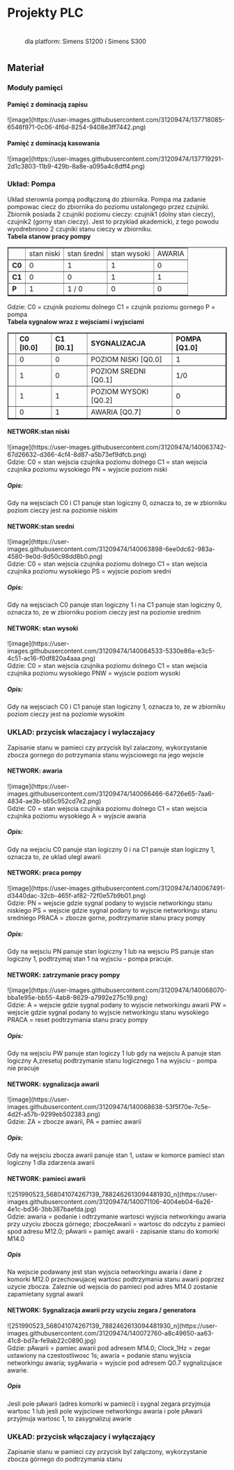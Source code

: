 <h1>Projekty PLC</h1>
<div style="margin:40px 40px;">dla platform: Simens S1200 i Simens S300</div>

<h2>Materiał</h2>
<h3>Moduły pamięci</h3>
<h4>Pamięć z dominacją zapisu</h4>
![image](https://user-images.githubusercontent.com/31209474/137718085-6546f971-0c06-4f6d-8254-9408e3ff7442.png)
<h4>Pamięć z dominacją kasowania</h4>
![image](https://user-images.githubusercontent.com/31209474/137719291-2d1c3803-11b9-429b-8a8e-a095a4c8dff4.png)
<h3>Układ: Pompa </h3>
Układ sterownia pompą podłączoną do zbiornika. Pompa ma zadanie pompowac ciecz do zbiornika do poziomu ustalongego przez czujniki. Zbiornik posiada 2 czujniki poziomu cieczy: czujnik1 (dolny stan cieczy), czujnik2 (gorny stan cieczy). Jest to przyklad akademicki, z tego powodu wyodrebniono 2 czujniki stanu cieczy w zbiorniku.<br/>
<b>Tabela stanow pracy pompy</b>
<table border="2px" color="black">
  <th>
    <td>stan niski</td>
    <td>stan średni</td>
    <td>stan wysoki</td>
    <td>AWARIA</td>
  </th>
  <tr>
  <td><b>C0</b></td><td>0</td><td>1</td><td>1</td><td>0</td>
  </tr>
    <tr>
  <td><b>C1</b></td><td>0</td><td>0</td><td>1</td><td>1</td>
  </tr>
    <tr>
  <td><b>P</b></td><td>1</td><td>1 / 0</td><td>0</td><td>0</td>
  </tr>
</table>
Gdzie:
C0 = czujnik poziomu dolnego
C1 = czujnik poziomu gornego
P = pompa
<br/>
<b>Tabela sygnalow wraz z wejsciami i wyjsciami</b>
<table border="2px" color="black">
  <th>
  <td><b>C0 [I0.0]</b></td>
  <td><b>C1 [I0.1]</b></td>
  <td><b>SYGNALIZACJA</b></td>
  <td><b>POMPA [Q1.0]</b></td>
  </th>
  <tr>
  <td></td><td>0</td><td>0</td><td>POZIOM NISKI [Q0.0]</td><td>1</td>
  </tr>
  <tr>
  <td></td><td>1</td><td>0</td><td>POZIOM SREDNI [Q0.1]</td> <td>1/0</td>
  </tr>
  <tr>
  <td></td><td>1</td> <td>1</td> <td>POZIOM WYSOKI [Q0.2]</td> <td>0</td>
  </tr>
  <tr>
  <td></td><td>0</td> <td>1</td> <td>AWARIA [Q0.7]</td> <td>0</td>
  </tr>
</table>

<h4>NETWORK:stan niski</h4>
![image](https://user-images.githubusercontent.com/31209474/140063742-67d26632-d366-4cf4-8d87-a5b73ef9dfcb.png)<br/>
Gdzie: C0 = stan wejscia czujnika poziomu dolnego C1 = stan wejscia czujnika poziomu wysokiego PN = wyjscie poziom niski
<h5>Opis:</h5>
Gdy na wejsciach C0 i C1 panuje stan logiczny 0, oznacza to, ze w zbiorniku poziom cieczy jest na poziomie niskim

<h4>NETWORK:stan sredni</h4>
![image](https://user-images.githubusercontent.com/31209474/140063898-6ee0dc62-983a-4580-9e0d-9d50c98dd8b0.png)<br/>
Gdzie: C0 = stan wejscia czujnika poziomu dolnego C1 = stan wejscia czujnika poziomu wysokiego PS = wyjscie poziom sredni
<h5>Opis:</h5>
Gdy na wejsciach C0 panuje stan logiczny 1 i na C1 panuje stan logiczny 0, oznacza to, ze w zbiorniku poziom cieczy jest na poziomie srednim

<h4>NETWORK: stan wysoki</h4>
![image](https://user-images.githubusercontent.com/31209474/140064533-5330e86a-e3c5-4c51-ac16-f0df820a4aaa.png)<br/>
Gdzie: C0 = stan wejscia czujnika poziomu dolnego C1 = stan wejscia czujnika poziomu wysokiego PNW = wyjscie poziom wysoki
<h5>Opis:</h5>
Gdy na wejsciach C0 i C1 panuje stan logiczny 1, oznacza to, ze w zbiorniku poziom cieczy jest na poziomie wysokim
<h3>UKLAD: przycisk wlaczajacy i wylaczajacy</h3>
Zapisanie stanu w pamieci czy przycisk byl zalaczony, wykorzystanie zbocza gornego do potrzymania stanu wyjsciowego na jego wejscie

<h4>NETWORK: awaria</h4>
![image](https://user-images.githubusercontent.com/31209474/140066466-64726e65-7aa6-4834-ae3b-b65c952cd7e2.png)<br/>
Gdzie: C0 = stan wejscia czujnika poziomu dolnego C1 = stan wejscia czujnika poziomu wysokiego A = wyjscie awaria
<h5>Opis:</h5>
Gdy na wejsciu C0 panuje stan logiczny 0 i na C1 panuje stan logiczny 1, oznacza to, ze uklad ulegl awarii

<h4>NETWORK: praca pompy</h4>
![image](https://user-images.githubusercontent.com/31209474/140067491-d3440dac-32cb-465f-af82-72f0e57b9b01.png)<br/>
Gdzie: PN = wejscie gdzie sygnal podany to wyjscie networkingu stanu niskiego PS = wejscie gdzie sygnal podany to wyjscie networkingu stanu sredniego
PRACA = zbocze gorne, podtrzymanie stanu pracy pompy
<h5>Opis:</h5>
Gdy na wejsciu PN panuje stan logiczny 1 lub na wejsciu PS panuje stan logiczny 1, podtrzymaj stan 1 na wyjsciu - pompa pracuje.

<h4>NETWORK: zatrzymanie pracy pompy</h4>
![image](https://user-images.githubusercontent.com/31209474/140068070-bba1e95e-bb55-4ab8-8629-a7992e275c19.png)<br/>
Gdzie: A = wejscie gdzie sygnal podany to wyjscie networkingu awarii PW = wejscie gdzie sygnal podany to wyjscie networkingu stanu wysokiego
PRACA = reset podtrzymania stanu pracy pompy
<h5>Opis:</h5>
Gdy na wejsciu PW panuje stan logiczy 1 lub gdy na wejsciu A panuje stan logiczny A,zresetuj podtrzymanie stanu logicznego 1 na wyjsciu - pompa nie pracuje

<h4>NETWORK: sygnalizacja awarii</h4>
![image](https://user-images.githubusercontent.com/31209474/140068638-53f5f70e-7c5e-4d2f-a57b-9299eb502383.png)<br/>
Gdzie: ZA = zbocze awarii, PA = pamiec awarii
<h5>Opis:</h5>
Gdy na wejsciu zbocza awarii panuje stan 1, ustaw w komorce pamieci stan logiczny 1 dla zdarzenia awarii

<h4>NETWORK: pamieci awarii</h4>
![251990523_568041074267139_7882462613094481930_n](https://user-images.githubusercontent.com/31209474/140071106-4004eb04-6a26-4e1c-bd36-3bb387baefda.jpg)<br/>
Gdzie: awaria = podanie i odtrzymanie wartosci wyjscia networkingu awaria przy uzyciu zbocza górnego; zboczeAwarii = wartosc do odczytu z pamieci spod adresu M12.0; pAwarii = pamięć awarii - zapisanie stanu do komorki M14.0
<h5>Opis</h5>
Na wejscie podawany jest stan wyjscia networkingu awaria i dane z komorki M12.0 przechowujacej wartosc podtrzymania stanu awarii poprzez uzycie zbocza. Zaleznie od wejscia do pamieci pod adres M14.0 zostanie zapamietany sygnal awarii 

<h4> NETWORK: Sygnalizacja awarii przy uzyciu zegara / generatora</h4>
![251990523_568041074267139_7882462613094481930_n](https://user-images.githubusercontent.com/31209474/140072760-a8c49650-aa63-41c8-bd7a-fe9ab22c0890.jpg)<br/>
Gdzie:
pAwarii = pamiec awarii pod adresem M14.0; Clock_1Hz = zegar ustawiony na czestostliwosc 1s; awaria = podanie stanu wyjscia networkingu awaria;
sygAwaria = wyjscie pod adresem Q0.7 sygnalizujace awarie.
<h5>Opis</h5>
Jesli pole pAwarii (adres komorki w pamieci) i sygnal zegara przyjmuja wartosc 1 lub jesli pole wyjsciowe networkingu awaria i pole pAwarii przyjmuja wartosc 1, to zasygnalizuj awarie 

<h3>UKŁAD: przycisk włączajacy i wyłączający</h3>
Zapisanie stanu w pamieci czy przycisk byl załączony, wykorzystanie zbocza górnego do podtrzymania stanu
